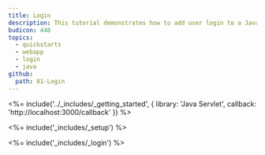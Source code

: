 ```yaml
---
title: Login
description: This tutorial demonstrates how to add user login to a Java Servlet application.
budicon: 448
topics:
  - quickstarts
  - webapp
  - login
  - java
github:
  path: 01-Login
---
```

<%= include('../_includes/_getting_started', { library: 'Java Servlet', callback: 'http://localhost:3000/callback' }) %>

<%= include('_includes/_setup') %>

<%= include('_includes/_login') %>
